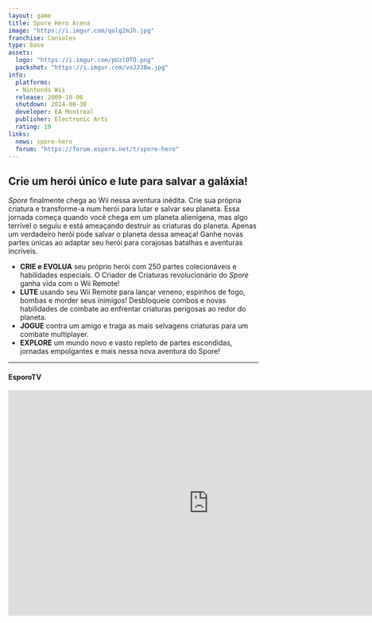 ```yaml
---
layout: game
title: Spore Hero Arena
image: "https://i.imgur.com/qolg2mJh.jpg"
franchise: Consoles
type: base
assets:
  logo: "https://i.imgur.com/pUzlOTO.png"
  packshot: "https://i.imgur.com/voJ2J8w.jpg"
info:
  platforms:
  - Nintendo Wii
  release: 2009-10-06
  shutdown: 2014-06-30
  developer: EA Montreal
  publisher: Electronic Arts
  rating: 10
links:
  news: spore-hero
  forum: "https://forum.esporo.net/t/spore-hero"
---
```


## Crie um herói único e lute para salvar a galáxia!

_Spore_ finalmente chega ao Wii nessa aventura inédita. Crie sua própria criatura e transforme-a num herói para lutar e salvar seu planeta. Essa jornada começa quando você chega em um planeta alienígena, mas algo terrível o seguiu e está ameaçando destruir as criaturas do planeta. Apenas um verdadeiro herói pode salvar o planeta dessa ameaça! Ganhe novas partes únicas ao adaptar seu herói para corajosas batalhas e aventuras incríveis.

- **CRIE e EVOLUA** seu próprio herói com 250 partes colecionáveis e habilidades especiais. O Criador de Criaturas revolucionário do _Spore_ ganha vida com o Wii Remote!
- **LUTE** usando seu Wii Remote para lançar veneno, espinhos de fogo, bombas e morder seus inimigos! Desbloqueie combos e novas habilidades de combate ao enfrentar criaturas perigosas ao redor do planeta.
- **JOGUE** contra um amigo e traga as mais selvagens criaturas para um combate multiplayer.
- **EXPLORE** um mundo novo e vasto repleto de partes escondidas, jornadas empolgantes e mais nessa nova aventura do Spore!

---

#### EsporoTV

<iframe width="806" height="453" src="https://www.youtube.com/embed/moWLXV0fTR4" frameborder="0" allow="accelerometer; autoplay; encrypted-media; gyroscope; picture-in-picture" allowfullscreen></iframe>
